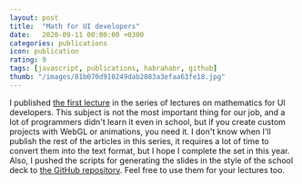 ```yaml
---
layout: post
title:  "Math for UI developers"
date:   2020-09-11 00:00:00 +0300
categories: publications
icon: publication
rating: 9
tags: [javascript, publications, habrahabr, github]
thumb: "/images/81b070d910249dab2083a3efaa63fe18.jpg"
---
```


I published <a href='https://habr.com/ru/post/518006/'>the first lecture</a> in the series of lectures on mathematics for UI developers. This subject is not the most important thing for our job, and a lot of programmers didn't learn it even in school, but if you create custom projects with WebGL or animations, you need it. I don't know when I'll publish the rest of the articles in this series, it requires a lot of time to convert them into the text format, but I hope I complete the set in this year. Also, I pushed the scripts for generating the slides in the style of the school deck to <a href='https://github.com/sfi0zy/math-slides'>the GitHub repository</a>. Feel free to use them for your lectures too.

